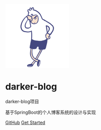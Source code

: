 ![logo](./images/index.gif)

# darker-blog

darker-blog项目

基于SpringBoot的个人博客系统的设计与实现

[GitHub](https://github.com/qin12/darker-blog)
[Get Started](README.md)
